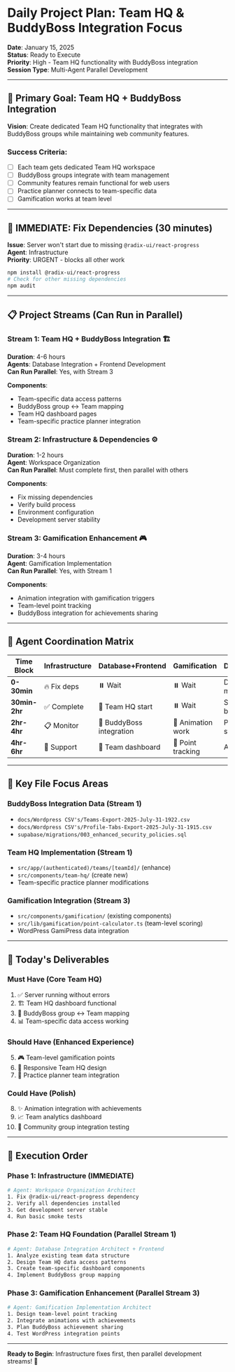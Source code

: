 # Daily Project Plan: Team HQ & BuddyBoss Integration Focus
**Date**: January 15, 2025  
**Status**: Ready to Execute  
**Priority**: High - Team HQ functionality with BuddyBoss integration  
**Session Type**: Multi-Agent Parallel Development

---

## 🎯 Primary Goal: Team HQ + BuddyBoss Integration

**Vision**: Create dedicated Team HQ functionality that integrates with BuddyBoss groups while maintaining web community features.

### Success Criteria:
- [ ] Each team gets dedicated Team HQ workspace
- [ ] BuddyBoss groups integrate with team management
- [ ] Community features remain functional for web users
- [ ] Practice planner connects to team-specific data
- [ ] Gamification works at team level

---

## 🚨 **IMMEDIATE: Fix Dependencies (30 minutes)**

**Issue**: Server won't start due to missing `@radix-ui/react-progress`  
**Agent**: Infrastructure  
**Priority**: URGENT - blocks all other work

```bash
npm install @radix-ui/react-progress
# Check for other missing dependencies
npm audit
```

---

## 📋 **Project Streams (Can Run in Parallel)**

### **Stream 1: Team HQ + BuddyBoss Integration** 🏗️
**Duration**: 4-6 hours  
**Agents**: Database Integration + Frontend Development  
**Can Run Parallel**: Yes, with Stream 3

**Components**:
- Team-specific data access patterns
- BuddyBoss group ↔ Team mapping
- Team HQ dashboard pages
- Team-specific practice planner integration

### **Stream 2: Infrastructure & Dependencies** ⚙️  
**Duration**: 1-2 hours  
**Agent**: Workspace Organization  
**Can Run Parallel**: Must complete first, then parallel with others

**Components**:
- Fix missing dependencies
- Verify build process
- Environment configuration
- Development server stability

### **Stream 3: Gamification Enhancement** 🎮
**Duration**: 3-4 hours  
**Agent**: Gamification Implementation  
**Can Run Parallel**: Yes, with Stream 1

**Components**:
- Animation integration with gamification triggers
- Team-level point tracking
- BuddyBoss integration for achievements sharing

---

## 🤝 **Agent Coordination Matrix**

| Time Block | Infrastructure | Database+Frontend | Gamification | Dependencies |
|------------|----------------|-------------------|--------------|--------------|
| **0-30min** | 🔥 Fix deps | ⏸️ Wait | ⏸️ Wait | Dependencies must complete |
| **30min-2hr** | ✅ Complete | 🚀 Team HQ start | ⏸️ Wait | Stream 1 can begin |
| **2hr-4hr** | 📋 Monitor | 🚀 BuddyBoss integration | 🚀 Animation work | Parallel streams |
| **4hr-6hr** | 🔧 Support | 🚀 Team dashboard | 🚀 Point tracking | All parallel |

---

## 📁 **Key File Focus Areas**

### **BuddyBoss Integration Data** (Stream 1)
- `docs/Wordpress CSV's/Teams-Export-2025-July-31-1922.csv`
- `docs/Wordpress CSV's/Profile-Tabs-Export-2025-July-31-1915.csv`
- `supabase/migrations/003_enhanced_security_policies.sql`

### **Team HQ Implementation** (Stream 1)  
- `src/app/(authenticated)/teams/[teamId]/` (enhance)
- `src/components/team-hq/` (create new)
- Team-specific practice planner modifications

### **Gamification Integration** (Stream 3)
- `src/components/gamification/` (existing components)
- `src/lib/gamification/point-calculator.ts` (team-level scoring)
- WordPress GamiPress data integration

---

## 🎯 **Today's Deliverables**

### **Must Have** (Core Team HQ)
1. ✅ Server running without errors
2. 🏗️ Team HQ dashboard functional
3. 🔗 BuddyBoss group ↔ Team mapping
4. 📊 Team-specific data access working

### **Should Have** (Enhanced Experience)
5. 🎮 Team-level gamification points
6. 📱 Responsive Team HQ design
7. 🔧 Practice planner team integration

### **Could Have** (Polish)
8. ✨ Animation integration with achievements
9. 📈 Team analytics dashboard
10. 🤝 Community group integration testing

---

## 🚀 **Execution Order**

### **Phase 1**: Infrastructure (IMMEDIATE)
```bash
# Agent: Workspace Organization Architect
1. Fix @radix-ui/react-progress dependency
2. Verify all dependencies installed
3. Get development server stable
4. Run basic smoke tests
```

### **Phase 2**: Team HQ Foundation (Parallel Stream 1)
```bash
# Agent: Database Integration Architect + Frontend
1. Analyze existing team data structure
2. Design Team HQ data access patterns  
3. Create team-specific dashboard components
4. Implement BuddyBoss group mapping
```

### **Phase 3**: Gamification Enhancement (Parallel Stream 3)
```bash
# Agent: Gamification Implementation Architect
1. Design team-level point tracking
2. Integrate animations with achievements
3. Plan BuddyBoss achievement sharing
4. Test WordPress integration points
```

---

**Ready to Begin**: Infrastructure fixes first, then parallel development streams! 🚀